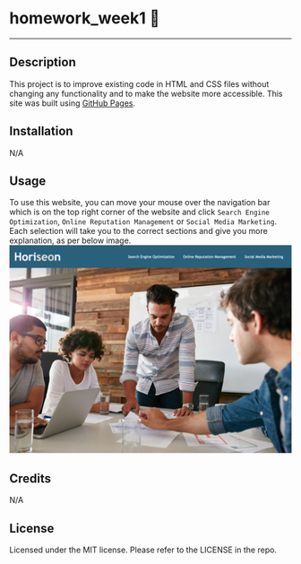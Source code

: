 # homework_week1  :book:
---

## Description
This project is to improve existing code in HTML and CSS files without changing any functionality and to make the website more accessible.
This site was built using [GitHub Pages](https://yumikakido.github.io/homework_week1/).

## Installation
N/A

## Usage
To use this website, you can move your mouse over the navigation bar which is on the top right corner of the website and click `Search Engine Optimization`, `Online Reputation Management` or `Social Media Marketing`. Each selection will take you to the correct sections and give you more explanation, as per below image.
![Mock-Up image](Develop/assets/images/HoriseonMockup.png)

## Credits
N/A

## License
Licensed under the MIT license. 
Please refer to the LICENSE in the repo.




